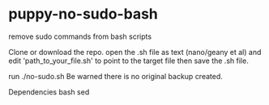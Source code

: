 # puppy-no-sudo-bash
remove sudo commands from bash scripts

Clone or download the repo. open the .sh file as text (nano/geany et al) and edit 'path_to_your_file.sh' to point to the target file then save the .sh file.

run ./no-sudo.sh
Be warned there is no original backup created.

Dependencies
bash
sed




